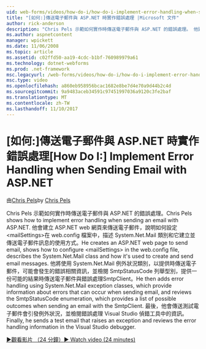```yaml
---
uid: web-forms/videos/how-do-i/how-do-i-implement-error-handling-when-sending-email-with-aspnet
title: "[如何:]傳送電子郵件與 ASP.NET 時實作錯誤處理 |Microsoft 文件"
author: rick-anderson
description: "Chris Pels 示範如何實作時傳送電子郵件與 ASP.NET 的錯誤處理。 他建立一個 ASP.NET web 網頁，傳送電子郵件，示範如何設定及小型..."
ms.author: aspnetcontent
manager: wpickett
ms.date: 11/06/2008
ms.topic: article
ms.assetid: c02ffd50-aa19-4cdc-b1bf-760989979a61
ms.technology: dotnet-webforms
ms.prod: .net-framework
msc.legacyurl: /web-forms/videos/how-do-i/how-do-i-implement-error-handling-when-sending-email-with-aspnet
msc.type: video
ms.openlocfilehash: a860eb958956bcac1682e8be7d4e70a9d44b2c4d
ms.sourcegitcommit: 9a9483aceb34591c97451997036a9120c3fe2baf
ms.translationtype: MT
ms.contentlocale: zh-TW
ms.lasthandoff: 11/10/2017
---
```

<a name="how-do-i-implement-error-handling-when-sending-email-with-aspnet"></a><span data-ttu-id="27a5e-104">[如何:]傳送電子郵件與 ASP.NET 時實作錯誤處理</span><span class="sxs-lookup"><span data-stu-id="27a5e-104">[How Do I:] Implement Error Handling when Sending Email with ASP.NET</span></span>
====================
<span data-ttu-id="27a5e-105">由[Chris Pels](https://twitter.com/chrispels)</span><span class="sxs-lookup"><span data-stu-id="27a5e-105">by [Chris Pels](https://twitter.com/chrispels)</span></span>

<span data-ttu-id="27a5e-106">Chris Pels 示範如何實作時傳送電子郵件與 ASP.NET 的錯誤處理。</span><span class="sxs-lookup"><span data-stu-id="27a5e-106">Chris Pels shows how to implement error handling when sending an email with ASP.NET.</span></span> <span data-ttu-id="27a5e-107">他會建立 ASP.NET web 網頁來傳送電子郵件，說明如何設定&lt;mailSettings&gt;在 web.config 檔案中，描述 System.Net.Mail 類別和它建立並傳送電子郵件訊息的使用方式。</span><span class="sxs-lookup"><span data-stu-id="27a5e-107">He creates an ASP.NET web page to send email, shows how to configure &lt;mailSettings&gt; in the web.config file, describes the System.Net.Mail class and how it's used to create and send email messages.</span></span> <span data-ttu-id="27a5e-108">他將使用 System.Net.Mail 例外狀況類別，以提供時傳送電子郵件，可能會發生的錯誤相關資訊，並檢閱 SmtpStatusCode 列舉型別，提供一份可能的結果時傳送電子郵件與錯誤處理SmtpClient。</span><span class="sxs-lookup"><span data-stu-id="27a5e-108">He then adds error handling using System.Net.Mail exception classes, which provide information about errors that can occur when sending email, and reviews the SmtpStatusCode enumeration, which provides a list of possible outcomes when sending an email with the SmtpClient.</span></span> <span data-ttu-id="27a5e-109">最後，他會傳送測試電子郵件會引發例外狀況，並檢閱錯誤處理 Visual Studio 偵錯工具中的資訊。</span><span class="sxs-lookup"><span data-stu-id="27a5e-109">Finally, he sends a test email that raises an exception and reviews the error handling information in the Visual Studio debugger.</span></span>

[<span data-ttu-id="27a5e-110">&#9654;觀看影片 （24 分鐘）</span><span class="sxs-lookup"><span data-stu-id="27a5e-110">&#9654; Watch video (24 minutes)</span></span>](https://channel9.msdn.com/Blogs/ASP-NET-Site-Videos/how-do-i-implement-error-handling-when-sending-email-with-aspnet)
